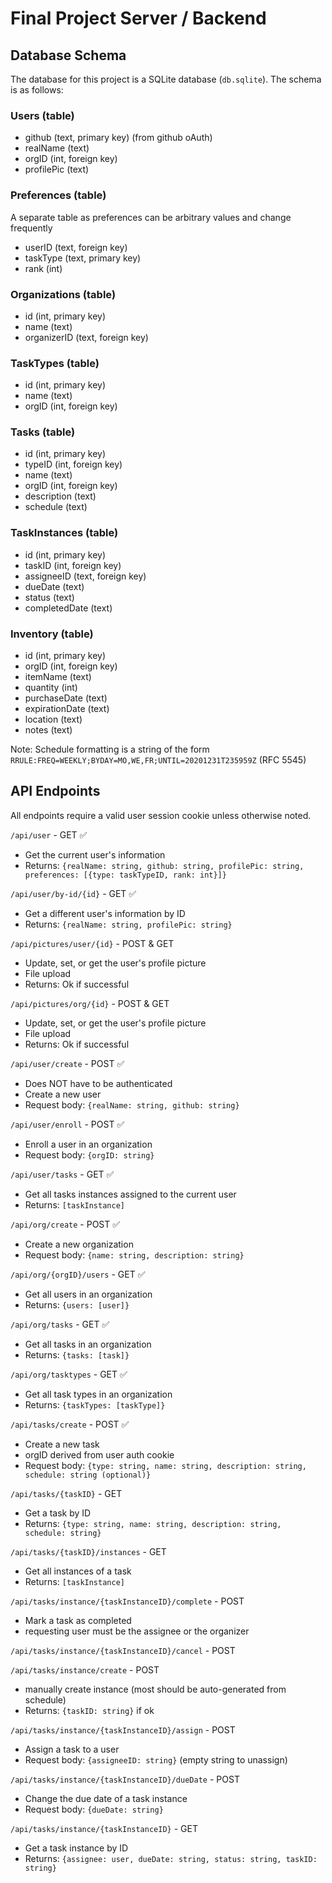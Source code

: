 # Final Project Server / Backend

## Database Schema

The database for this project is a SQLite database (`db.sqlite`). The schema is as follows: 

### Users (table)
- github (text, primary key) (from github oAuth)
- realName (text)
- orgID (int, foreign key)
- profilePic (text)

### Preferences (table)
A separate table as preferences can be arbitrary values and change frequently
- userID (text, foreign key)
- taskType (text, primary key)
- rank (int)

### Organizations (table)
- id (int, primary key)
- name (text)
- organizerID (text, foreign key)

### TaskTypes (table)
- id (int, primary key)
- name (text)
- orgID (int, foreign key)

### Tasks (table)
- id (int, primary key)
- typeID (int, foreign key)
- name (text)
- orgID (int, foreign key)
- description (text)
- schedule (text)

### TaskInstances (table)
- id (int, primary key)
- taskID (int, foreign key)
- assigneeID (text, foreign key)
- dueDate (text)
- status (text)
- completedDate (text)

### Inventory (table)
- id (int, primary key)
- orgID (int, foreign key)
- itemName (text)
- quantity (int)
- purchaseDate (text)
- expirationDate (text)
- location (text)
- notes (text)

Note: Schedule formatting is a string of the form `RRULE:FREQ=WEEKLY;BYDAY=MO,WE,FR;UNTIL=20201231T235959Z` (RFC 5545)

## API Endpoints
All endpoints require a valid user session cookie unless otherwise noted.

`/api/user` - GET ✅ 
- Get the current user's information
- Returns: `{realName: string, github: string, profilePic: string, preferences: [{type: taskTypeID, rank: int}]}`

`/api/user/by-id/{id}` - GET ✅
- Get a different user's information by ID
- Returns: `{realName: string, profilePic: string}`

`/api/pictures/user/{id}` - POST & GET
- Update, set, or get the user's profile picture
- File upload
- Returns: Ok if successful

`/api/pictures/org/{id}` - POST & GET
- Update, set, or get the user's profile picture
- File upload
- Returns: Ok if successful

`/api/user/create` - POST ✅
- Does NOT have to be authenticated
- Create a new user
- Request body: `{realName: string, github: string}`

`/api/user/enroll` - POST ✅
- Enroll a user in an organization
- Request body: `{orgID: string}`

`/api/user/tasks` - GET ✅
- Get all tasks instances assigned to the current user
- Returns: `[taskInstance]`

`/api/org/create` - POST ✅
- Create a new organization
- Request body: `{name: string, description: string}`

`/api/org/{orgID}/users` - GET ✅
- Get all users in an organization
- Returns: `{users: [user]}`

`/api/org/tasks` - GET ✅
- Get all tasks in an organization
- Returns: `{tasks: [task]}`

`/api/org/tasktypes` - GET ✅
- Get all task types in an organization
- Returns: `{taskTypes: [taskType]}`


`/api/tasks/create` - POST ✅
- Create a new task
- orgID derived from user auth cookie
- Request body: `{type: string, name: string, description: string, schedule: string (optional)}`

`/api/tasks/{taskID}` - GET
- Get a task by ID
- Returns: `{type: string, name: string, description: string, schedule: string}`

`/api/tasks/{taskID}/instances` - GET
- Get all instances of a task
- Returns: `[taskInstance]`

`/api/tasks/instance/{taskInstanceID}/complete` - POST
- Mark a task as completed
- requesting user must be the assignee or the organizer

`/api/tasks/instance/{taskInstanceID}/cancel` - POST

`/api/tasks/instance/create` - POST
- manually create instance (most should be auto-generated from schedule)
- Returns: `{taskID: string}` if ok

`/api/tasks/instance/{taskInstanceID}/assign` - POST
- Assign a task to a user
- Request body: `{assigneeID: string}` (empty string to unassign)

`/api/tasks/instance/{taskInstanceID}/dueDate` - POST
- Change the due date of a task instance
- Request body: `{dueDate: string}`

`/api/tasks/instance/{taskInstanceID}` - GET
- Get a task instance by ID
- Returns: `{assignee: user, dueDate: string, status: string, taskID: string}`

